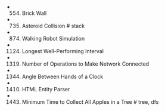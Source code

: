 

- 554. Brick Wall
- 735. Asteroid Collision             # stack
- 874. Walking Robot Simulation
- 1124. Longest Well-Performing Interval
- 1319. Number of Operations to Make Network Connected
- 1344. Angle Between Hands of a Clock
- 1410. HTML Entity Parser
- 1443. Minimum Time to Collect All Apples in a Tree            # tree, dfs
